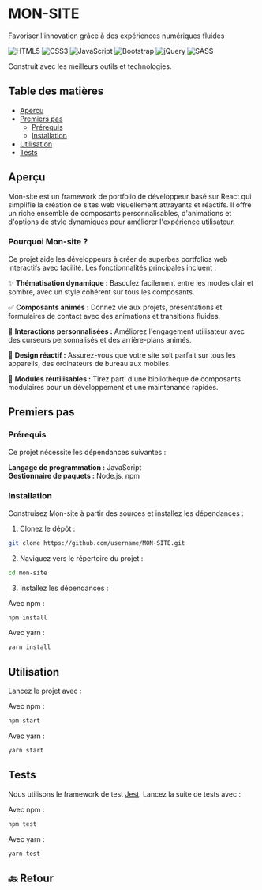 # MON-SITE

Favoriser l'innovation grâce à des expériences numériques fluides

![HTML5](https://img.shields.io/badge/html5-%23E34F26.svg?style=for-the-badge&logo=html5&logoColor=white) ![CSS3](https://img.shields.io/badge/css3-%231572B6.svg?style=for-the-badge&logo=css3&logoColor=white) ![JavaScript](https://img.shields.io/badge/javascript-%23323330.svg?style=for-the-badge&logo=javascript&logoColor=%23F7DF1E) ![Bootstrap](https://img.shields.io/badge/bootstrap-%23563D7C.svg?style=for-the-badge&logo=bootstrap&logoColor=white) ![jQuery](https://img.shields.io/badge/jquery-%230769AD.svg?style=for-the-badge&logo=jquery&logoColor=white) ![SASS](https://img.shields.io/badge/SASS-hotpink.svg?style=for-the-badge&logo=SASS&logoColor=white)

Construit avec les meilleurs outils et technologies.

## Table des matières

- [Aperçu](#aperçu)
- [Premiers pas](#premiers-pas)
  - [Prérequis](#prérequis)
  - [Installation](#installation)
- [Utilisation](#utilisation)
- [Tests](#tests)

## Aperçu

Mon-site est un framework de portfolio de développeur basé sur React qui simplifie la création de sites web visuellement attrayants et réactifs. Il offre un riche ensemble de composants personnalisables, d'animations et d'options de style dynamiques pour améliorer l'expérience utilisateur.

### Pourquoi Mon-site ?

Ce projet aide les développeurs à créer de superbes portfolios web interactifs avec facilité. Les fonctionnalités principales incluent :

✨ **Thématisation dynamique :** Basculez facilement entre les modes clair et sombre, avec un style cohérent sur tous les composants.

✅ **Composants animés :** Donnez vie aux projets, présentations et formulaires de contact avec des animations et transitions fluides.

🎨 **Interactions personnalisées :** Améliorez l'engagement utilisateur avec des curseurs personnalisés et des arrière-plans animés.

📱 **Design réactif :** Assurez-vous que votre site soit parfait sur tous les appareils, des ordinateurs de bureau aux mobiles.

🧩 **Modules réutilisables :** Tirez parti d'une bibliothèque de composants modulaires pour un développement et une maintenance rapides.

## Premiers pas

### Prérequis

Ce projet nécessite les dépendances suivantes :

**Langage de programmation :** JavaScript  
**Gestionnaire de paquets :** Node.js, npm

### Installation

Construisez Mon-site à partir des sources et installez les dépendances :

1. Clonez le dépôt :
```bash
git clone https://github.com/username/MON-SITE.git
```

2. Naviguez vers le répertoire du projet :
```bash
cd mon-site
```

3. Installez les dépendances :

Avec npm :
```bash
npm install
```

Avec yarn :
```bash
yarn install
```

## Utilisation

Lancez le projet avec :

Avec npm :
```bash
npm start
```

Avec yarn :
```bash
yarn start
```

## Tests

Nous utilisons le framework de test [Jest](https://jestjs.io/). Lancez la suite de tests avec :

Avec npm :
```bash
npm test
```

Avec yarn :
```bash
yarn test
```

## 🔙 Retour
